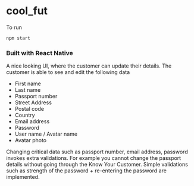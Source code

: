 # cool_fut

To run
```
npm start
```

### Built with React Native

A nice looking UI, where the customer can update their details.
The customer is able to see and edit the following data 

- First name
- Last name 
- Passport number 
- Street Address 
- Postal code 
- Country 
- Email address 
- Password 
- User name / Avatar name
- Avatar photo 

Changing critical data such as passport number, email address, password invokes extra
validations. 
For example you cannot change the passport details without going through the
Know Your Customer. 
Simple validations such as strength of the password + re-entering the password are implemented.
